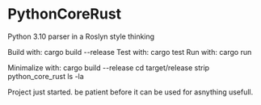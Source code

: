 # PythonCoreRust

Python 3.10 parser in a Roslyn style thinking

Build with:  cargo build --release
Test with:   cargo test
Run with:    cargo run


Minimalize with:
  cargo build --release
  cd target/release
  strip python_core_rust
  ls -la
  
Project just started. be patient before it can be used for asnything usefull.
